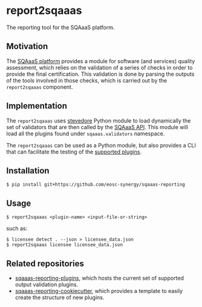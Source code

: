 # report2sqaaas
The reporting tool for the SQAaaS platform.

## Motivation
The [SQAaaS platform](https://github.com/eosc-synergy/SQAaaS) provides a
module for software (and services) quality assessment, which relies on the
validation of a series of checks in order to provide the final certification.
This validation is done by parsing the outputs of the tools involved in those
checks, which is carried out by the `report2sqaaas` component.

## Implementation
The `report2sqaaas` uses [stevedore](https://github.com/openstack/stevedore)
Python module to load dynamically the set of validators that are then called
by the [SQAaaS API](https://github.com/eosc-synergy/sqaaas-api-server). This
module will load all the plugins found under `sqaaas.validators` namespace.

The `report2sqaaas` can be used as a Python module, but also provides a CLI
that can facilitate the testing of the
[supported plugins](https://github.com/eosc-synergy/sqaaas-reporting-plugins).

## Installation
```
$ pip install git+https://github.com/eosc-synergy/sqaaas-reporting
```

## Usage
```
$ report2sqaaas <plugin-name> <input-file-or-string>
```

such as:
```
$ licensee detect . --json > licensee_data.json
$ report2sqaaas licensee licensee_data.json
```

## Related repositories
- [sqaaas-reporting-plugins](https://github.com/eosc-synergy/sqaaas-reporting-plugins),
  which hosts the current set of supported output validation plugins.
- [sqaaas-reporting-cookiecutter](https://github.com/eosc-synergy/sqaaas-reporting-cookiecutter),
  which provides a template to easily create the structure of new plugins.
